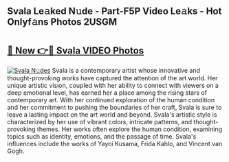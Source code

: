 ## Svala Le𝚊ked N𝚞de - Part-F5P Video Le𝚊ks - Hot Onlyf𝚊ns Photos 2USGM

# <h2><a href="http://ac29655.deff.icu/?id=Svala">🔗 New 👉🔴 Svala VIDEO Photos</a></h2>

[![Svala N𝚞des](https://i.imgur.com/rIISA9y.gif)](http://ac29655.deff.icu/?id=Svala)
Svala is a contemporary artist whose innovative and thought-provoking works have captured the attention of the art world. Her unique artistic vision, coupled with her ability to connect with viewers on a deep emotional level, has earned her a place among the rising stars of contemporary art. With her continued exploration of the human condition and her commitment to pushing the boundaries of her craft, Svala is sure to leave a lasting impact on the art world and beyond. Svala's artistic style is characterized by her use of vibrant colors, intricate patterns, and thought-provoking themes. Her works often explore the human condition, examining topics such as identity, emotions, and the passage of time. Svala's influences include the works of Yayoi Kusama, Frida Kahlo, and Vincent van Gogh.
